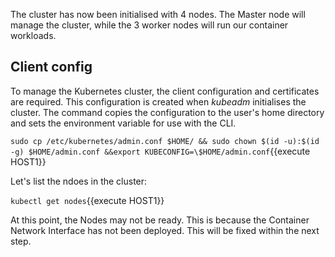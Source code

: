 The cluster has now been initialised with 4 nodes. The Master node will manage the cluster, while the 3 worker nodes will run our container workloads.

## Client config

To manage the Kubernetes cluster, the client configuration and certificates are required. This configuration is created when _kubeadm_ initialises the cluster. The command copies the configuration to the user's home directory and sets the environment variable for use with the CLI.

`sudo cp /etc/kubernetes/admin.conf $HOME/ && sudo chown $(id -u):$(id -g) $HOME/admin.conf &&export KUBECONFIG=\$HOME/admin.conf`{{execute HOST1}}

Let's list the ndoes in the cluster:

`kubectl get nodes`{{execute HOST1}}

At this point, the Nodes may not be ready. This is because the Container Network Interface has not been deployed. This will be fixed within the next step.
